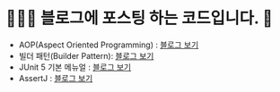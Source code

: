 # 🧑🏻‍💻 블로그에 포스팅 하는 코드입니다.  🐥
* AOP(Aspect Oriented Programming) : [블로그 보기](https://jarvics.tistory.com/49?category=937434)   
* 빌더 패턴(Builder Pattern): [블로그 보기](https://jarvics.tistory.com/49?category=937434)
* JUnit 5 기본 메뉴얼 : [블로그 보기](https://jarvics.tistory.com/81)
* AssertJ : [블로그 보기](https://jarvics.tistory.com/82)
